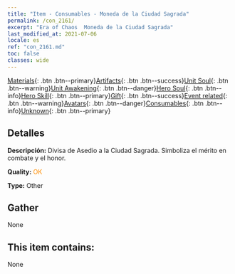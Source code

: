 ```yaml
---
title: "Item - Consumables - Moneda de la Ciudad Sagrada"
permalink: /con_2161/
excerpt: "Era of Chaos  Moneda de la Ciudad Sagrada"
last_modified_at: 2021-07-06
locale: es
ref: "con_2161.md"
toc: false
classes: wide
---
```

 [Materials](/ItemsES/){: .btn .btn--primary}[Artifacts](/ItemsES/Artifacts/){: .btn .btn--success}[Unit Soul](/ItemsES/UnitSoul/){: .btn .btn--warning}[Unit Awakening](/ItemsES/UnitAwakening/){: .btn .btn--danger}[Hero Soul](/ItemsES/HeroSoul/){: .btn .btn--info}[Hero Skill](/ItemsES/HeroSkill/){: .btn .btn--primary}[Gift](/ItemsES/Gift/){: .btn .btn--success}[Event related](/ItemsES/Events/){: .btn .btn--warning}[Avatars](/ItemsES/Avatars/){: .btn .btn--danger}[Consumables](/ItemsES/Consumables/){: .btn .btn--info}[Unknown](/ItemsES/Unknown/){: .btn .btn--primary}

## Detalles
 **Descripción:** Divisa de Asedio a la Ciudad Sagrada. Simboliza el mérito en combate y el honor.

 **Quality:** <span style="color: #FF8C00">OK</span>

 **Type:** Other

## Gather

  None

## This item contains:

  None

